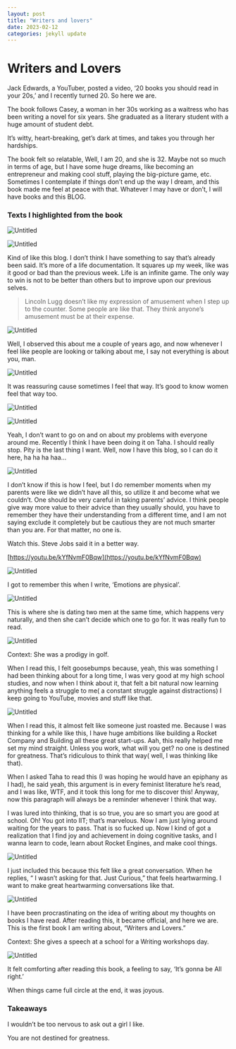 ```yaml
---
layout: post
title: "Writers and lovers"
date: 2023-02-12
categories: jekyll update
---
```


# Writers and Lovers

Jack Edwards, a YouTuber, posted a video, ‘20 books you should read in your 20s,’ and I recently turned 20. So here we are.

The book follows Casey, a woman in her 30s working as a waitress who has been writing a novel for six years. She graduated as a literary student with a huge amount of student debt. 

It’s witty, heart-breaking, get’s dark at times, and takes you through her hardships.

The book felt so relatable, Well, I am 20, and she is 32. Maybe not so much in terms of age, but I have some huge dreams, like becoming an entrepreneur and making cool stuff, playing the big-picture game, etc. Sometimes I contemplate if things don’t end up the way I dream, and this book made me feel at peace with that. Whatever I may have or don’t, I will have books and this BLOG.

### Texts I highlighted from the book

![Untitled](https://s3-us-west-2.amazonaws.com/secure.notion-static.com/d50fc7d0-7655-41f1-a157-5c5636147b0a/Untitled.png)

![Untitled](https://s3-us-west-2.amazonaws.com/secure.notion-static.com/1a9352ee-c90a-44c7-b707-89f31f4d09c9/Untitled.png)

Kind of like this blog. I don’t think I have something to say that’s already been said. It’s more of a life documentation. It squares up my week, like was it good or bad than the previous week. Life is an infinite game. The only way to win is not to be better than others but to improve upon our previous selves.

> Lincoln Lugg doesn’t like my expression of amusement when I step up to the counter. Some people are like that. They think anyone’s amusement must be at their expense.
> 

![Untitled](https://s3-us-west-2.amazonaws.com/secure.notion-static.com/fbaf61c9-19eb-40eb-a6e6-530dc628f585/Untitled.png)

Well, I observed this about me a couple of years ago, and now whenever I feel like people are looking or talking about me, I say not everything is about you, man. 

![Untitled](https://s3-us-west-2.amazonaws.com/secure.notion-static.com/f97a617d-0411-4e98-b60a-2e082a7a41e8/Untitled.png)

It was reassuring cause sometimes I feel that way. It’s good to know women feel that way too.

![Untitled](https://s3-us-west-2.amazonaws.com/secure.notion-static.com/13ff129a-59eb-48ba-b3aa-f3a34569157c/Untitled.png)

![Untitled](https://s3-us-west-2.amazonaws.com/secure.notion-static.com/36e2e581-9e71-4a99-a288-8bb0ae8d7019/Untitled.png)

Yeah, I don’t want to go on and on about my problems with everyone around me. Recently I think I have been doing it on Taha. I should really stop. Pity is the last thing I want. Well, now I have this blog, so I can do it here, ha ha ha haa…

![Untitled](https://s3-us-west-2.amazonaws.com/secure.notion-static.com/c7d36918-5793-4247-a530-74dcee4584ba/Untitled.png)

I don’t know if this is how I feel, but I do remember moments when my parents were like we didn’t have all this, so utilize it and become what we couldn’t. One should be very careful in taking parents’ advice. I think people give way more value to their advice than they usually should, you have to remember they have their understanding from a different time, and I am not saying exclude it completely but be cautious they are not much smarter than you are. For that matter, no one is.

Watch this. Steve Jobs said it in a better way.

[https://youtu.be/kYfNvmF0Bqw](https://youtu.be/kYfNvmF0Bqw)

![Untitled](https://s3-us-west-2.amazonaws.com/secure.notion-static.com/d1c0458d-4710-444c-9a56-7088a772ebce/Untitled.png)

I got to remember this when I write, ‘Emotions are physical’.

![Untitled](https://s3-us-west-2.amazonaws.com/secure.notion-static.com/33d609be-0533-4e54-a096-441aa883dd2e/Untitled.png)

This is where she is dating two men at the same time, which happens very naturally, and then she can’t decide which one to go for. It was really fun to read.

![Untitled](https://s3-us-west-2.amazonaws.com/secure.notion-static.com/41fcadc8-1bae-4b8e-a2d5-832c703f8a8d/Untitled.png)

Context: She was a prodigy in golf.

When I read this, I felt goosebumps because, yeah, this was something I had been thinking about for a long time, I was very good at my high school studies, and now when I think about it, that felt a bit natural now learning anything feels a struggle to me( a constant struggle against distractions) I keep going to YouTube, movies and stuff like that.

![Untitled](https://s3-us-west-2.amazonaws.com/secure.notion-static.com/da1252c4-d2be-4f6e-9a5c-01d3608e2d3a/Untitled.png)

When I read this, it almost felt like someone just roasted me. Because I was thinking for a while like this, I have huge ambitions like building a Rocket Company and Building all these great start-ups. Aah, this really helped me set my mind straight. Unless you work, what will you get? no one is destined for greatness. That’s ridiculous to think that way( well, I was thinking like that).

When I asked Taha to read this (I was hoping he would have an epiphany as I had), he said yeah, this argument is in every feminist literature he’s read, and I was like, WTF, and it took this long for me to discover this! Anyway, now this paragraph will always be a reminder whenever I think that way.

I was lured into thinking, that is so true, you are so smart you are good at school. Oh! You got into IIT; that’s marvelous. Now I am just lying around waiting for the years to pass. That is so fucked up. Now I kind of got a realization that I find joy and achievement in doing cognitive tasks, and I wanna learn to code, learn about Rocket Engines, and make cool things.

![Untitled](https://s3-us-west-2.amazonaws.com/secure.notion-static.com/41dce561-6d3f-4525-b26c-15448766ac6b/Untitled.png)

I just included this because this felt like a great conversation. When he replies, “ I wasn’t asking for that. Just Curious,” that feels heartwarming. I want to make great heartwarming conversations like that.

![Untitled](https://s3-us-west-2.amazonaws.com/secure.notion-static.com/b28d39b3-94f8-472c-90bb-1149fc0efd90/Untitled.png)

I have been procrastinating on the idea of writing about my thoughts on books I have read. After reading this, it became official, and here we are. This is the first book I am writing about, “Writers and Lovers.”

Context:   She gives a speech at a school for a Writing workshops day.

![Untitled](https://s3-us-west-2.amazonaws.com/secure.notion-static.com/35ac09a5-1e0d-45b1-b5fe-1f3c71fefa1a/Untitled.png)

It felt comforting after reading this book, a feeling to say, ‘It’s gonna be All right.’

When things came full circle at the end, it was joyous.

### Takeaways

I wouldn’t be too nervous to ask out a girl I like.

You are not destined for greatness.